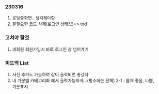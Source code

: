 ### 230316

1. 로딩중화면.. 생각해야함
2. 불필요한 코드 삭제(로그인 상태값)=> tod

### 고쳐야 할것

1. 비회원 회원가입시 바로 로그인 창 넘어가기

### 피드백 List

1. 사진 추가도 가능하여 같이 출력되면 좋겠다
2. 내 기분별 카테고리화 해서 출력가능하게...(평소에는 전체)
   2-1 : 쓸때 좋음, 나쁨, 기분표시
